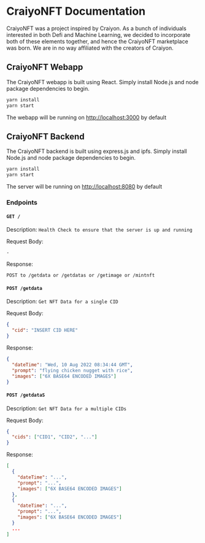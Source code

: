# CraiyoNFT Documentation

CraiyoNFT was a project inspired by Craiyon. As a bunch of individuals interested in both Defi and Machine Learning, we decided to incorporate both of these elements together, and hence the CraiyoNFT marketplace was born. We are in no way affiliated with the creators of Craiyon.

## CraiyoNFT Webapp

The CraiyoNFT webapp is built using React. Simply install Node.js and node package dependencies to begin.

```bash
yarn install
yarn start
```

The webapp will be running on [http://localhost:3000](http://localhost:3000) by default

## CraiyoNFT Backend

The CraiyoNFT backend is built using express.js and ipfs. Simply install Node.js and node package dependencies to begin.

```bash
yarn install
yarn start
```

The server will be running on [http://localhost:8080](http://localhost:8080) by default

### Endpoints

#### `GET /`

Description:
`Health Check to ensure that the server is up and running`

Request Body:
```
-
```

Response:  
```
POST to /getdata or /getdatas or /getimage or /mintnft
```

#### `POST /getdata`

Description:
`Get NFT Data for a single CID`

Request Body:
```JSON
{
  "cid": "INSERT CID HERE"
}
```

Response:  
```JSON
{
  "dateTime": "Wed, 10 Aug 2022 08:34:44 GMT",
  "prompt": "flying chicken nugget with rice",
  "images": ["6X BASE64 ENCODED IMAGES"]
}
```

#### `POST /getdataS`

Description:
`Get NFT Data for a multiple CIDs`

Request Body:
```JSON
{
  "cids": ["CID1", "CID2", "..."]
}
```

Response:  
```JSON
[
  {
    "dateTime": "...",
    "prompt": "...",
    "images": ["6X BASE64 ENCODED IMAGES"]
  },
  {
    "dateTime": "...",
    "prompt": "...",
    "images": ["6X BASE64 ENCODED IMAGES"]
  }
  ...
]
```
